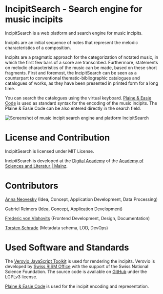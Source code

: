 [screenshot]: https://raw.githubusercontent.com/digicademy/incipitSearch/master/images/IncipitSearch_search_engine_for_annotated_music.png


# IncipitSearch - Search engine for music incipits

IncipitSearch is a web platform and search engine for music incipits.

Incipits are an initial sequence of notes that represent the melodic characteristics of a composition.

Incipits are a pragmatic approach for the categorization of notated music, in which the first few bars of a score are transcribed. Furthermore, statements on melodic characteristics of the music can be made, based on these short fragments. First and foremost, the IncipitSearch can be seen as a counterpart to conventional thematic-bibliographic catalogues and catalogues of works, as they have been presented in printed form for a long time.

You can search the catalogues using the virtual keyboard. [Plaine & Easie Code](http://www.iaml.info/plaine-easie-code) is used as standard syntax for the encoding of the music incipits. The Plaine & Easie Code can be also entered directly in the search field.


![Screenshot of music incipit search engine and platform IncipitSearch][screenshot]

# License and Contribution

IncipitSearch is licensed under MIT License.

IncipitSearch is developed at the [Digital Academy](https://www.digitale-akademie.de) of the [Academy of Sciences and Literatur | Mainz](https://www.adwmainz.de). 

# Contributors

[Anna Neovesky](http://www.adwmainz.de/mitarbeiter/profil/anna-neovesky.html) (Idea, Concept, Application Development, Data Processing) 

Gabriel Reimers (Idea, Concept, Application Development)

[Frederic von Vlahovits](http://www.adwmainz.de/mitarbeiter/profil/frederic-von-vlahovits.html) (Frontend Development, Design, Documentation)

[Torsten Schrade](http://www.adwmainz.de/mitarbeiter/profil/prof-torsten-schrade.html) (Metadata schema, LOD, DevOps)


# Used Software and Standards

The [Verovio JavaScript Toolkit](http://www.verovio.org/javascript.xhtml) is used for rendering the incipits. Verovio is developed by [Swiss RISM Office](http://rism-ch.org/) with the support of the Swiss National Science Foundation. The source code is available on [GitHub](https://github.com/rism-ch/verovio)  under the LGPLv3 license. 

[Plaine & Easie Code](http://www.iaml.info/plaine-easie-code) is used for the incipit encoding and representation.


